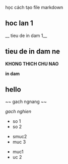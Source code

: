 học cách tạo file markdown

## hoc lan 1
__ tieu de in dam 1__

## tieu de in dam ne
__KHONG THICH CHU NAO__

__in dam__
## hello
~~ gach ngnang ~~

_gach nghien_

* so 1
* so 2

+ smuc2
+ muc 3

- muc1
- uc 2

